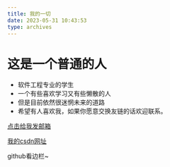 ```yaml
---
title: 我的一切
date: 2023-05-31 10:43:53
type: archives
---
```

<h1>这是一个普通的人</h1> 
<p>
<ul>
    <li>软件工程专业的学生</li>
    <li>一个有些喜欢学习又有些懒散的人</li>
    <li>但是目前依然很迷惘未来的道路</li>
    <li>希望有人喜欢我，如果你愿意交换友链的话欢迎联系。</li>
</ul>

<a href="mailto:www.3234348964@qq.com">点击给我发邮箱</a>

<a href="https://blog.csdn.net/m0_63288666?spm=1010.2135.3001.5343">我的csdn网址</a>
<div>github看边栏~</div>
</p>

